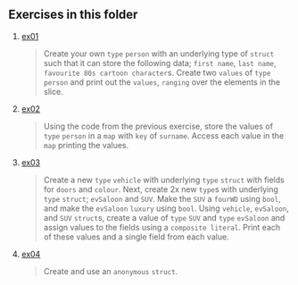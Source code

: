 ## Exercises in this folder
1. [ex01](05.ex01.go)
   >  Create your own `type` `person` with an underlying type of `struct` such that it can store the following data; `first name`, `last name`, `favourite 80s cartoon character`s. Create two `values` of `type` `person` and print out the `values`, `ranging` over the elements in the slice.
2. [ex02](05.ex02.go)
   > Using the code from the previous exercise, store the values of `type` `person` in a `map` with `key` of `surname`. Access each value in the `map` printing the values.
3. [ex03](05.ex03.go)
   > Create a new `type` `vehicle` with underlying `type` `struct` with fields for `doors` and `colour`. Next, create 2x new `type`s with underlying `type` `struct`; `evSaloon` and `SUV`. Make the `SUV` a `fourWD` using `bool`, and make the `evSaloon` `luxury` using `bool`. Using `vehicle`, `evSaloon`, and `SUV` `struct`s, create a value of `type` `SUV` and `type` `evSaloon` and assign values to the fields using a `composite literal`. Print each of these values and a single field from each value.
4. [ex04](05.ex04.go)
   > Create and use an `anonymous` `struct`.
